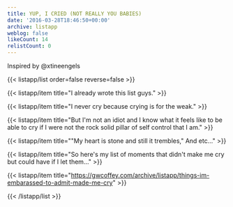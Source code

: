```yaml
---
title: YUP, I CRIED (NOT REALLY YOU BABIES)
date: '2016-03-28T18:46:50+00:00'
archive: listapp
weblog: false
likeCount: 14
relistCount: 0
---
```


Inspired by @xtineengels

<!--more-->

{{< listapp/list order=false reverse=false >}}

   {{< listapp/item title="I already wrote this list guys." >}}

   {{< listapp/item title="I never cry because crying is for the weak." >}}

   {{< listapp/item title="But I'm not an idiot and I know what it feels like to be able to cry if I were not the rock solid pillar of self control that I am." >}}

   {{< listapp/item title="\"My heart is stone and still it trembles,\" And etc..." >}}

   {{< listapp/item title="So here's my list of moments that didn't make me cry but could have if I let them..." >}}

   {{< listapp/item title="https://gwcoffey.com/archive/listapp/things-im-embarassed-to-admit-made-me-cry" >}}

{{< /listapp/list >}}
